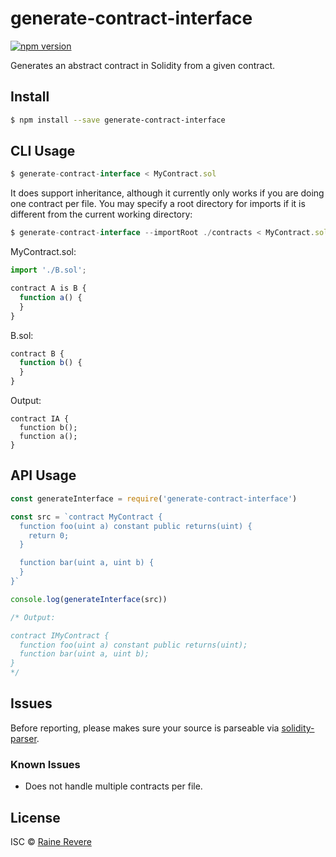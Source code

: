 # generate-contract-interface
[![npm version](https://img.shields.io/npm/v/generate-contract-interface.svg)](https://npmjs.org/package/generate-contract-interface)

Generates an abstract contract in Solidity from a given contract.

## Install

```sh
$ npm install --save generate-contract-interface
```

## CLI Usage

```js
$ generate-contract-interface < MyContract.sol
```

It does support inheritance, although it currently only works if you are doing one contract per file. You may specify a root directory for imports if it is different from the current working directory:

```js
$ generate-contract-interface --importRoot ./contracts < MyContract.sol
```

MyContract.sol:

```js
import './B.sol';

contract A is B {
  function a() {
  }
}
```

B.sol:

```js
contract B {
  function b() {
  }
}
```

Output:

```
contract IA {
  function b();
  function a();
}
```


## API Usage

```js
const generateInterface = require('generate-contract-interface')

const src = `contract MyContract {
  function foo(uint a) constant public returns(uint) {
    return 0;
  }

  function bar(uint a, uint b) {
  }
}`

console.log(generateInterface(src))

/* Output:

contract IMyContract {
  function foo(uint a) constant public returns(uint);
  function bar(uint a, uint b);
}
*/

```

## Issues

Before reporting, please makes sure your source is parseable via [solidity-parser](https://github.com/ConsenSys/solidity-parser).

### Known Issues

- Does not handle multiple contracts per file.

## License

ISC © [Raine Revere](https://github.com/raineorshine)
